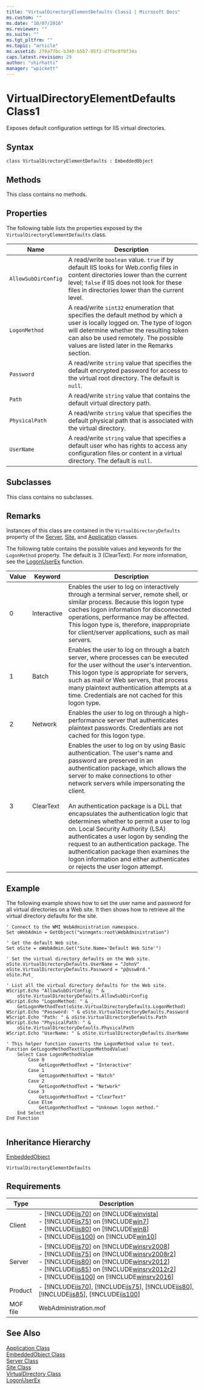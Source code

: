 ```yaml
---
title: "VirtualDirectoryElementDefaults Class1 | Microsoft Docs"
ms.custom: ""
ms.date: "10/07/2016"
ms.reviewer: ""
ms.suite: ""
ms.tgt_pltfrm: ""
ms.topic: "article"
ms.assetid: 270a77bc-b340-b5b7-05f2-d7fbc0f9f34a
caps.latest.revision: 29
author: "shirhatti"
manager: "wpickett"
---
```

# VirtualDirectoryElementDefaults Class1
Exposes default configuration settings for IIS virtual directories.  
  
## Syntax  
  
```vbs  
class VirtualDirectoryElementDefaults : EmbeddedObject  
```  
  
## Methods  
 This class contains no methods.  
  
## Properties  
 The following table lists the properties exposed by the `VirtualDirectoryElementDefaults` class.  
  
|Name|Description|  
|----------|-----------------|  
|`AllowSubDirConfig`|A read/write `boolean` value. `true` if by default IIS looks for Web.config files in content directories lower than the current level; `false` if IIS does not look for these files in directories lower than the current level.|  
|`LogonMethod`|A read/write `sint32` enumeration that specifies the default method by which a user is locally logged on. The type of logon will determine whether the resulting token can also be used remotely. The possible values are listed later in the Remarks section.|  
|`Password`|A read/write `string` value that specifies the default encrypted password for access to the virtual root directory. The default is `null`.|  
|`Path`|A read/write `string` value that contains the default virtual directory path.|  
|`PhysicalPath`|A read/write `string` value that specifies the default physical path that is associated with the virtual directory.|  
|`UserName`|A read/write `string` value that specifies a default user who has rights to access any configuration files or content in a virtual directory. The default is `null`.|  
  
## Subclasses  
 This class contains no subclasses.  
  
## Remarks  
 Instances of this class are contained in the `VirtualDirectoryDefaults` property of the [Server](../wmi-provider/server-class.md), [Site](../wmi-provider/site-class.md), and [Application](../wmi-provider/application-class.md) classes.  
  
 The following table contains the possible values and keywords for the `LogonMethod` property. The default is 3 (ClearText). For more information, see the [LogonUserEx](http://go.microsoft.com/fwlink/?LinkId=60074) function.  
  
|Value|Keyword|Description|  
|-----------|-------------|-----------------|  
|0|Interactive|Enables the user to log on interactively through a terminal server, remote shell, or similar process. Because this logon type caches logon information for disconnected operations, performance may be affected. This logon type is, therefore, inappropriate for client/server applications, such as mail servers.|  
|1|Batch|Enables the user to log on through a batch server, where processes can be executed for the user without the user's intervention. This logon type is appropriate for servers, such as mail or Web servers, that process many plaintext authentication attempts at a time. Credentials are not cached for this logon type.|  
|2|Network|Enables the user to log on through a high-performance server that authenticates plaintext passwords. Credentials are not cached for this logon type.|  
|3|ClearText|Enables the user to log on by using Basic authentication. The user's name and password are preserved in an authentication package, which allows the server to make connections to other network servers while impersonating the client.<br /><br /> An authentication package is a DLL that encapsulates the authentication logic that determines whether to permit a user to log on. Local Security Authority (LSA) authenticates a user logon by sending the request to an authentication package. The authentication package then examines the logon information and either authenticates or rejects the user logon attempt.|  
  
## Example  
 The following example shows how to set the user name and password for all virtual directories on a Web site. It then shows how to retrieve all the virtual directory defaults for the site.  
  
```  
' Connect to the WMI WebAdministration namespace.  
Set oWebAdmin = GetObject("winmgmts:root\WebAdministration")  
  
' Get the default Web site.  
Set oSite = oWebAdmin.Get("Site.Name='Default Web Site'")  
  
' Set the virtual directory defaults on the Web site.  
oSite.VirtualDirectoryDefaults.UserName = "JohnV"  
oSite.VirtualDirectoryDefaults.Password = "p@ssw0rd."  
oSite.Put_  
  
' List all the virtual directory defaults for the Web site.  
WScript.Echo "AllowSubDirConfig: " & _  
    oSite.VirtualDirectoryDefaults.AllowSubDirConfig  
WScript.Echo "LogonMethod: " & _  
    GetLogonMethodText(oSite.VirtualDirectoryDefaults.LogonMethod)  
WScript.Echo "Password: " & oSite.VirtualDirectoryDefaults.Password  
WScript.Echo "Path: " & oSite.VirtualDirectoryDefaults.Path  
WScript.Echo "PhysicalPath: " & _  
    oSite.VirtualDirectoryDefaults.PhysicalPath  
WScript.Echo "UserName: " & oSite.VirtualDirectoryDefaults.UserName  
  
' This helper function converts the LogonMethod value to text.  
Function GetLogonMethodText(LogonMethodValue)  
    Select Case LogonMethodValue  
        Case 0  
            GetLogonMethodText = "Interactive"  
        Case 1  
            GetLogonMethodText = "Batch"  
        Case 2  
            GetLogonMethodText = "Network"  
        Case 3  
            GetLogonMethodText = "ClearText"  
        Case Else  
            GetLogonMethodText = "Unknown logon method."  
    End Select  
End Function  
  
```  
  
## Inheritance Hierarchy  
 [EmbeddedObject](../wmi-provider/embeddedobject-class.md)  
  
 `VirtualDirectoryElementDefaults`  
  
## Requirements  
  
|Type|Description|  
|----------|-----------------|  
|Client|-   [!INCLUDE[iis70](../wmi-provider/includes/iis70-md.md)] on [!INCLUDE[winvista](../wmi-provider/includes/winvista-md.md)]<br />-   [!INCLUDE[iis75](../wmi-provider/includes/iis75-md.md)] on [!INCLUDE[win7](../wmi-provider/includes/win7-md.md)]<br />-   [!INCLUDE[iis80](../wmi-provider/includes/iis80-md.md)] on [!INCLUDE[win8](../wmi-provider/includes/win8-md.md)]<br />-   [!INCLUDE[iis100](../wmi-provider/includes/iis100-md.md)] on [!INCLUDE[win10](../wmi-provider/includes/win10-md.md)]|  
|Server|-   [!INCLUDE[iis70](../wmi-provider/includes/iis70-md.md)] on [!INCLUDE[winsrv2008](../wmi-provider/includes/winsrv2008-md.md)]<br />-   [!INCLUDE[iis75](../wmi-provider/includes/iis75-md.md)] on [!INCLUDE[winsrv2008r2](../wmi-provider/includes/winsrv2008r2-md.md)]<br />-   [!INCLUDE[iis80](../wmi-provider/includes/iis80-md.md)] on [!INCLUDE[winsrv2012](../wmi-provider/includes/winsrv2012-md.md)]<br />-   [!INCLUDE[iis85](../wmi-provider/includes/iis85-md.md)] on [!INCLUDE[winsrv2012r2](../wmi-provider/includes/winsrv2012r2-md.md)]<br />-   [!INCLUDE[iis100](../wmi-provider/includes/iis100-md.md)] on [!INCLUDE[winsrv2016](../wmi-provider/includes/winsrv2016-md.md)]|  
|Product|-   [!INCLUDE[iis70](../wmi-provider/includes/iis70-md.md)], [!INCLUDE[iis75](../wmi-provider/includes/iis75-md.md)], [!INCLUDE[iis80](../wmi-provider/includes/iis80-md.md)], [!INCLUDE[iis85](../wmi-provider/includes/iis85-md.md)], [!INCLUDE[iis100](../wmi-provider/includes/iis100-md.md)]|  
|MOF file|WebAdministration.mof|  
  
## See Also  
 [Application Class](../wmi-provider/application-class.md)   
 [EmbeddedObject Class](../wmi-provider/embeddedobject-class.md)   
 [Server Class](../wmi-provider/server-class.md)   
 [Site Class](../wmi-provider/site-class.md)   
 [VirtualDirectory Class](../wmi-provider/virtualdirectory-class.md)   
 [LogonUserEx](http://go.microsoft.com/fwlink/?LinkId=60074)